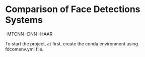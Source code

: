 # Comparison of Face Detections Systems

-MTCNN 
-DNN 
-HAAR

To start the project, at first, create the conda environment using fdcomenv.yml file.
 
